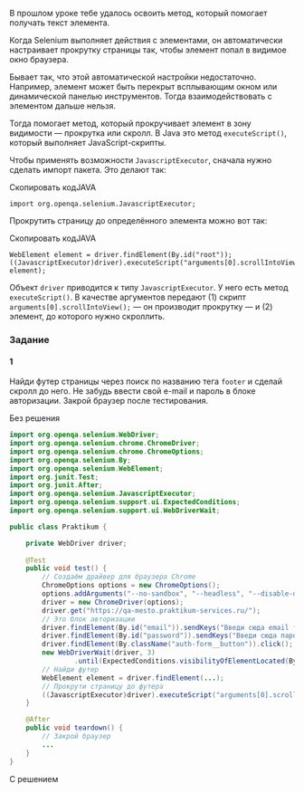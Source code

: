 В прошлом уроке тебе удалось освоить метод, который помогает получать текст элемента.

Когда Selenium выполняет действия с элементами, он автоматически настраивает прокрутку страницы так, чтобы элемент попал в видимое окно браузера.

Бывает так, что этой автоматической настройки недостаточно. Например, элемент может быть перекрыт всплывающим окном или динамической панелью инструментов. Тогда взаимодействовать с элементом дальше нельзя.

Тогда помогает метод, который прокручивает элемент в зону видимости — прокрутка или скролл. В Java это метод `executeScript()`, который выполняет JavaScript-скрипты.

Чтобы применять возможности `JavascriptExecutor`, сначала нужно сделать импорт пакета. Это делают так:

Скопировать кодJAVA

```
import org.openqa.selenium.JavascriptExecutor; 
```

Прокрутить страницу до определённого элемента можно вот так:

Скопировать кодJAVA

```
WebElement element = driver.findElement(By.id("root"));
((JavascriptExecutor)driver).executeScript("arguments[0].scrollIntoView();", element); 
```

Объект `driver` приводится к типу `JavascriptExecutor`. У него есть метод `executeScript()`. В качестве аргументов передают (1) скрипт `arguments[0].scrollIntoView();` — он производит прокрутку — и (2) элемент, до которого нужно скроллить.

### Задание
#### 1
Найди футер страницы через поиск по названию тега `footer` и сделай скролл до него. Не забудь ввести свой e-mail и пароль в блоке авторизации. Закрой браузер после тестирования.

Без решения
```java
import org.openqa.selenium.WebDriver;
import org.openqa.selenium.chrome.ChromeDriver;
import org.openqa.selenium.chrome.ChromeOptions;
import org.openqa.selenium.By;
import org.openqa.selenium.WebElement;
import org.junit.Test;
import org.junit.After;
import org.openqa.selenium.JavascriptExecutor;
import org.openqa.selenium.support.ui.ExpectedConditions;
import org.openqa.selenium.support.ui.WebDriverWait;

public class Praktikum {

    private WebDriver driver;
            
    @Test
    public void test() {
        // Создаём драйвер для браузера Chrome
        ChromeOptions options = new ChromeOptions();
        options.addArguments("--no-sandbox", "--headless", "--disable-dev-shm-usage");         
        driver = new ChromeDriver(options);
        driver.get("https://qa-mesto.praktikum-services.ru/");
        // Это блок авторизации
        driver.findElement(By.id("email")).sendKeys("Введи сюда email твоей учётной записи");
        driver.findElement(By.id("password")).sendKeys("Введи сюда пароль твоей учётной записи");
        driver.findElement(By.className("auth-form__button")).click();
        new WebDriverWait(driver, 3)
                .until(ExpectedConditions.visibilityOfElementLocated(By.className("header__user")));
        // Найди футер
        WebElement element = driver.findElement(...);
        // Прокрути страницу до футера
        ((JavascriptExecutor)driver).executeScript("arguments[0].scrollIntoView();", element);
    }

    @After
    public void teardown() {
        // Закрой браузер
        ...
    }
}
```

С решением
```java

```
